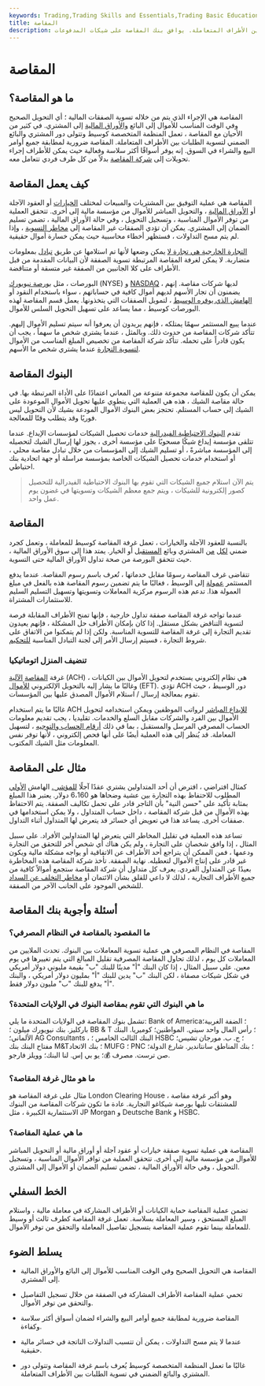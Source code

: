 ```yaml
---
keywords: Trading,Trading Skills and Essentials,Trading Basic Education,Trading Skills
title: المقاصة
description: المقاصة هي عندما تعمل المنظمة كوسيط لتسوية الطلبات بين الأطراف المتعاملة. يوافق بنك المقاصة على شيكات المدفوعات.
---
```


# المقاصة
## ما هو المقاصة؟

المقاصة هي الإجراء الذي يتم من خلاله تسوية الصفقات المالية ؛ أي التحويل الصحيح وفي الوقت المناسب للأموال إلى البائع [والأوراق المالية](/security) إلى المشتري. في كثير من الأحيان مع المقاصة ، تعمل المنظمة المتخصصة كوسيط وتتولى دور المشتري والبائع الضمني لتسوية الطلبات بين الأطراف المتعاملة. المقاصة ضرورية لمطابقة جميع أوامر البيع والشراء في السوق. إنه يوفر أسواقًا أكثر سلاسة وفعالية حيث يمكن للأطراف إجراء تحويلات إلى [شركة المقاصة](/clearingcorporation) بدلاً من كل طرف فردي تتعامل معه.

## كيف يعمل المقاصة

المقاصة هي عملية التوفيق بين المشتريات والمبيعات لمختلف [الخيارات](/option) أو العقود الآجلة أو [الأوراق المالية](/security) ، والتحويل المباشر للأموال من مؤسسة مالية إلى أخرى. تتحقق العملية من توفر الأموال المناسبة ، وتسجيل التحويل ، وفي حالة الأوراق المالية ، تضمن تسليم الضمان إلى المشتري. يمكن أن تؤدي الصفقات غير المقاصة إلى [مخاطر التسوية](/settlementrisk) ، وإذا لم يتم مسح التداولات ، فستظهر أخطاء محاسبية حيث يمكن خسارة أموال حقيقية.

[التجارة الخارجية هي تجارة لا](/outtrade) يمكن وضعها لأنها تم استلامها عن طريق [تبادل](/exchange) بمعلومات متضاربة. لا يمكن لغرفة المقاصة المرتبطة تسوية الصفقة لأن البيانات المقدمة من قبل الأطراف على كلا الجانبين من الصفقة غير متسقة أو متناقضة.

البورصات ، مثل [بورصة نيويورك](/nyse) (NYSE) و [NASDAQ](/nasdaq) ، لديها شركات مقاصة. إنهم يضمنون أن تجار الأسهم لديهم أموال كافية في حساباتهم ، سواء باستخدام النقود أو [الهامش الذي يوفره الوسيط](/margin) ، لتمويل الصفقات التي يتخذونها. يعمل قسم المقاصة لهذه البورصات كوسيط ، مما يساعد على تسهيل التحويل السلس للأموال.

عندما يبيع المستثمر سهمًا يمتلكه ، فإنهم يريدون أن يعرفوا أنه سيتم تسليم الأموال إليهم. تتأكد شركات المقاصة من حدوث ذلك. وبالمثل ، عندما يشتري شخص ما سهماً ، يجب أن يكون قادراً على تحمله. تتأكد شركة المقاصة من تخصيص المبلغ المناسب من الأموال [لتسوية التجارة](/tplus1) عندما يشتري شخص ما الأسهم.

## البنوك المقاصة

يمكن أن يكون للمقاصة مجموعة متنوعة من المعاني اعتمادًا على الأداة المرتبطة بها. في حالة مقاصة الشيك ، هذه هي العملية التي ينطوي عليها تحويل الأموال الموعودة على الشيك إلى حساب المستلم. تحتجز بعض البنوك الأموال المودعة بشيك لأن التحويل ليس فوريًا وقد يتطلب وقتًا للمعالجة.

تقدم [البنوك الاحتياطية الفيدرالية](/federalreservesystem) خدمات تحصيل الشيكات لمؤسسات الإيداع. عندما تتلقى مؤسسة إيداع شيكًا مسحوبًا على مؤسسة أخرى ، يجوز لها إرسال الشيك لتحصيله إلى المؤسسة مباشرةً ، أو تسليم الشيك إلى المؤسسات من خلال تبادل مقاصة محلي ، أو استخدام خدمات تحصيل الشيكات الخاصة بمؤسسة مراسلة أو جهة اتحادية بنك احتياطي.

> يتم الآن استلام جميع الشيكات التي تقوم بها البنوك الاحتياطية الفيدرالية للتحصيل كصور إلكترونية للشيكات ، ويتم جمع معظم الشيكات وتسويتها في غضون يوم عمل واحد.

>

## المقاصة

بالنسبة للعقود الآجلة والخيارات ، تعمل غرفة المقاصة كوسيط للمعاملة ، وتعمل كجرد ضمني [لكل](/counterparty) [من](/counterparty) المشتري وبائع [المستقبل](/futures) أو الخيار. يمتد هذا إلى سوق الأوراق المالية ، حيث تتحقق البورصة من صحة تداول الأوراق المالية حتى التسوية.

تتقاضى غرف المقاصة رسومًا مقابل خدماتها ، تُعرف باسم رسوم المقاصة. عندما يدفع المستثمر [عمولة](/commission) إلى الوسيط ، فغالبًا ما يتم تضمين رسوم المقاصة هذه بالفعل في مبلغ العمولة هذا. تدعم هذه الرسوم مركزية المعاملات وتسويتها وتسهيل التسليم السليم للاستثمارات المشتراة.

عندما تواجه غرفة المقاصة صفقة تداول خارجية ، فإنها تمنح الأطراف المقابلة فرصة لتسوية التناقض بشكل مستقل. إذا كان بإمكان الأطراف حل المشكلة ، فإنهم يعيدون تقديم التجارة إلى غرفة المقاصة للتسوية المناسبة. ولكن إذا لم يتمكنوا من الاتفاق على شروط التجارة ، فسيتم إرسال الأمر إلى لجنة التبادل المناسبة [للتحكيم](/arbitration).

### تنضيف المنزل اتوماتيكيا

غرفة [المقاصة](/ach) [الآلية](/ach) (ACH) هي نظام إلكتروني يستخدم لتحويل الأموال بين الكيانات ، وغالبًا ما يشار إليه بالتحويل الإلكتروني [للأموال](/electronic-transfer-account) (EFT). تؤدي ACH دور الوسيط ، حيث تقوم بمعالجة إرسال / استلام الأموال المصدق عليها بين المؤسسات.

غالبًا ما يتم استخدام ACH [للإيداع المباشر](/directdeposit) لرواتب الموظفين ويمكن استخدامه لتحويل الأموال بين الفرد والشركات مقابل السلع والخدمات. تقليديا ، يجب تقديم معلومات الحساب المصرفي المرسل والمستقبل ، بما في ذلك [أرقام الحساب والتوجيه](/routing_transit_number) ، لتسهيل المعاملة. قد يُنظر إلى هذه العملية أيضًا على أنها فحص إلكتروني ، لأنها توفر نفس المعلومات مثل الشيك المكتوب.

## مثال على المقاصة

كمثال افتراضي ، افترض أن أحد المتداولين يشتري عقدًا آجلًا [للمؤشر .](/indexfund) الهامش [الأولي](/initialmargin) المطلوب للاحتفاظ بهذه التجارة بين عشية وضحاها هو 6،160 دولار. يعتبر هذا المبلغ بمثابة تأكيد على "حسن النية" بأن التاجر قادر على تحمل تكاليف الصفقة. يتم الاحتفاظ بهذه الأموال من قبل شركة المقاصة ، داخل حساب المتداول ، ولا يمكن استخدامها في صفقات أخرى. يساعد هذا في تعويض أي خسائر قد يتعرض لها المتداول أثناء التداول.

تساعد هذه العملية في تقليل المخاطر التي يتعرض لها المتداولين الأفراد. على سبيل المثال ، إذا وافق شخصان على التجارة ، ولم يكن هناك أي شخص آخر للتحقق من التجارة ودعمها ، فمن الممكن أن يتراجع أحد الأطراف عن الاتفاقية أو يواجه مشكلة مالية ويكون غير قادر على إنتاج الأموال لتعطيله. نهاية الصفقة. تأخذ شركة المقاصة هذه المخاطرة بعيدًا عن المتداول الفردي. يعرف كل متداول أن شركة المقاصة ستجمع أموالاً كافية من جميع الأطراف التجارية ، لذلك لا داعي للقلق بشأن الائتمان أو [مخاطر التخلف عن السداد](/defaultrisk) للشخص الموجود على الجانب الآخر من الصفقة.

## أسئلة وأجوبة بنك المقاصة

### ما المقصود بالمقاصة في النظام المصرفي؟

المقاصة في النظام المصرفي هي عملية تسوية المعاملات بين البنوك. تحدث الملايين من المعاملات كل يوم ، لذلك تحاول المقاصة المصرفية تقليل المبالغ التي يتم تغييرها في يوم معين. على سبيل المثال ، إذا كان البنك "أ" مدينًا للبنك "ب" بقيمة مليوني دولار أمريكي في شكل شيكات مصفاة ، لكن البنك "ب" يدين للبنك "أ" بمليون دولار أمريكي ، والبنك "أ" يدفع للبنك "ب" مليون دولار فقط.

### ما هي البنوك التي تقوم بمقاصة البنوك في الولايات المتحدة؟

تشمل بنوك المقاصة في الولايات المتحدة ما يلي: Bank of America؛ الضفة الغربية؛ باركليز. بنك نيويورك ميلون ؛ BB & T ؛ رأس المال واحد سيتي. المواطنين؛ كوميريا. البنك الألماني؛ AG Consultants ، البنك الثالث الخامس ؛ HSBC ؛ ج. ب. مورجان تشيس؛ مفتاح البنك بنك M&T؛ بنك الاتحاد MUFG ؛ PNC ؛ بنك المناطق سانتاندير. شارع الدولة؛ صن ترست. مصرف 💰؛ يو بي إس. لنا البنك؛ وويلز فارجو.

### ما هو مثال غرفة المقاصة؟

مثال على غرفة المقاصة هو London Clearing House ، وهو أكبر غرفة مقاصة للمشتقات تليها بورصة شيكاغو التجارية. عادة ما تكون شركات المقاصة من البنوك الاستثمارية الكبيرة ، مثل JP Morgan و Deutsche Bank و HSBC.

### ما هي عملية المقاصة؟

المقاصة هي عملية تسوية صفقة خيارات أو عقود آجلة أو أوراق مالية أو التحويل المباشر للأموال من مؤسسة مالية إلى أخرى. تتحقق العملية من توافر الأموال المناسبة ، وتسجيل التحويل ، وفي حالة الأوراق المالية ، تضمن تسليم الضمان أو الأموال إلى المشتري.

## الخط السفلي

تضمن عملية المقاصة حماية الكيانات أو الأطراف المشاركة في معاملة مالية ، واستلام المبلغ المستحق ، وسير المعاملة بسلاسة. تعمل غرفة المقاصة كطرف ثالث أو وسيط للمعاملة بينما تقوم عملية المقاصة بتسجيل تفاصيل المعاملة والتحقق من توفر الأموال.

## يسلط الضوء

- المقاصة هي التحويل الصحيح وفي الوقت المناسب للأموال إلى البائع والأوراق المالية إلى المشتري.

- تحمي عملية المقاصة الأطراف المشاركة في الصفقة من خلال تسجيل التفاصيل والتحقق من توفر الأموال.

- المقاصة ضرورية لمطابقة جميع أوامر البيع والشراء لضمان أسواق أكثر سلاسة وكفاءة.

- عندما لا يتم مسح التداولات ، يمكن أن تتسبب التداولات الناتجة في خسائر مالية حقيقية.

- غالبًا ما تعمل المنظمة المتخصصة كوسيط يُعرف باسم غرفة المقاصة وتتولى دور المشتري والبائع الضمني في تسوية الطلبات بين الأطراف المتعاملة.

